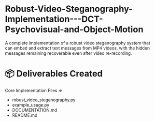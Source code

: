 # Robust-Video-Steganography-Implementation---DCT-Psychovisual-and-Object-Motion
A complete implementation of a robust video steganography system that can embed and extract text messages from MP4 videos, with the hidden messages remaining recoverable even after video re-recording.

# 📦 Deliverables Created
Core Implementation Files =>
- robust_video_steganography.py
- example_usage.py
- DOCUMENTATION.md 
- README.md 
